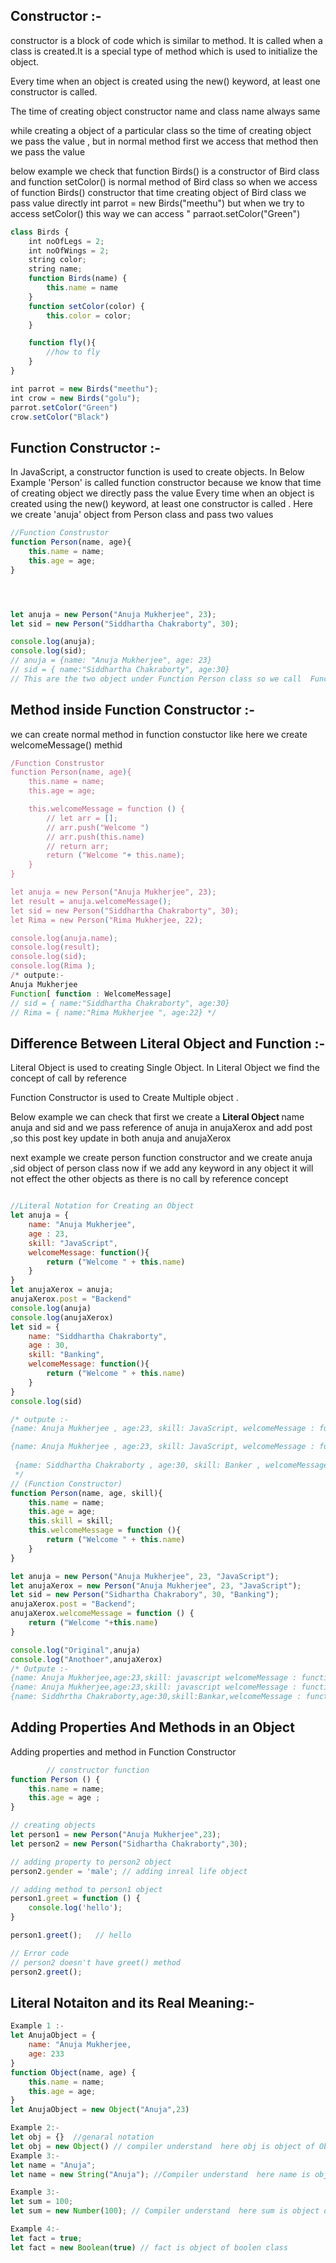 ## Constructor :- 
constructor is a block of code which is similar to method. It is called when a class is created.It is a special type of method which is used to initialize the object.

Every time when an  object is created using the new() keyword, at least one constructor is called.
 <p>The time of creating object constructor name and class name always same
 <p> while creating a object of a particular class so the time of creating object we pass the value , but in normal method  first we access that method then we pass the value 
 <p> below example we check that function Birds() is a constructor of Bird class and function setColor() is normal method of Bird class  so when we access of function Birds() constructor that time creating object of Bird class we pass value directly int parrot = new Birds("meethu")  but when we try to access  setColor() this way we can access " parraot.setColor("Green")

~~~JavaScript
class Birds {
    int noOfLegs = 2;
    int noOfWings = 2;
    string color;
    string name;
    function Birds(name) {
        this.name = name
    }
    function setColor(color) {
        this.color = color;
    }

    function fly(){
        //how to fly
    }
}

int parrot = new Birds("meethu");
int crow = new Birds("golu");
parrot.setColor("Green")
crow.setColor("Black")
~~~
## Function Constructor :-
In JavaScript, a constructor function is used to create objects. In Below Example 'Person' is called function constructor because  we know that time of creating object  we directly pass the value Every time when an  object is created using the new() keyword, at least one constructor is called . Here we create 'anuja' object  from Person class and pass two values 

```JavaScript
//Function Construstor
function Person(name, age){
    this.name = name;
    this.age = age;
}




let anuja = new Person("Anuja Mukherjee", 23);
let sid = new Person("Siddhartha Chakraborty", 30);

console.log(anuja);
console.log(sid);
// anuja = {name: "Anuja Mukherjee", age: 23} 
// sid = { name:"Siddhartha Chakraborty", age:30}
// This are the two object under Function Person class so we call  Function Person as function constructor 
```

## Method inside Function Constructor :-
we can create  normal method in  function constuctor like here we create welcomeMessage() methid 
```JavaScript
/Function Construstor
function Person(name, age){
    this.name = name;
    this.age = age;

    this.welcomeMessage = function () {
        // let arr = [];
        // arr.push("Welcome ")
        // arr.push(this.name)
        // return arr;
        return ("Welcome "+ this.name);
    }
}

let anuja = new Person("Anuja Mukherjee", 23);
let result = anuja.welcomeMessage();
let sid = new Person("Siddhartha Chakraborty", 30);
let Rima = new Person("Rima Mukherjee, 22);

console.log(anuja.name);
console.log(result);
console.log(sid);
console.log(Rima );
/* outpute:- 
Anuja Mukherjee 
Function[ function : WelcomeMessage]
// sid = { name:"Siddhartha Chakraborty", age:30}
// Rima = { name:"Rima Mukherjee ", age:22} */

```
## Difference Between Literal Object  and Function :- 
Literal Object  is used to creating Single Object. In Literal Object we find the concept of call by reference 

Function Constructor is used to Create Multiple object . 

Below example we can check that first we create a <B> Literal Object </B> name anuja and sid and we pass reference of anuja in anujaXerox and add post ,so this post key update in both anuja and anujaXerox

next example we create  person function constructor and we create anuja ,sid object of person class now if we add any keyword in any object it will not effect the other objects as there is no call by reference concept 
```JavaScript

//Literal Notation for Creating an Object 
let anuja = {
    name: "Anuja Mukherjee",
    age : 23,
    skill: "JavaScript",
    welcomeMessage: function(){
        return ("Welcome " + this.name)
    }
}
let anujaXerox = anuja;
anujaXerox.post = "Backend"
console.log(anuja)
console.log(anujaXerox)
let sid = {
    name: "Siddhartha Chakraborty",
    age : 30,
    skill: "Banking",
    welcomeMessage: function(){
        return ("Welcome " + this.name)
    }
}
console.log(sid)

/* outpute :-
{name: Anuja Mukherjee , age:23, skill: JavaScript, welcomeMessage : function[function: welcomeMessage],post: Backend}

{name: Anuja Mukherjee , age:23, skill: JavaScript, welcomeMessage : function[function: welcomeMessage],post: Backend}
 
 {name: Siddhartha Chakraborty , age:30, skill: Banker , welcomeMessage : function[function: welcomeMessage]}
 */
// (Function Constructor)
function Person(name, age, skill){
    this.name = name;
    this.age = age;
    this.skill = skill;
    this.welcomeMessage = function (){
        return ("Welcome " + this.name)
    }
}

let anuja = new Person("Anuja Mukherjee", 23, "JavaScript");
let anujaXerox = new Person("Anuja Mukherjee", 23, "JavaScript");
let sid = new Person("Sidhartha Chakrabory", 30, "Banking");
anujaXerox.post = "Backend";
anujaXerox.welcomeMessage = function () {
    return ("Welcome "+this.name)
}

console.log("Original",anuja)
console.log("Anothoer",anujaXerox) 
/* Outpute :-
{name: Anuja Mukherjee,age:23,skill: javascript welcomeMessage : function[function: welcomeMessage] }
{name: Anuja Mukherjee,age:23,skill: javascript welcomeMessage : function[function: welcomeMessage], post: Backend }
{name: Siddhrtha Chakraborty,age:30,skill:Bankar,welcomeMessage : function[function: welcomeMessage] } */
```
## Adding Properties And Methods in an Object
Adding properties and method in Function Constructor 
```JavaScript 
        // constructor function
function Person () {
    this.name = name;
    this.age = age ;
}

// creating objects
let person1 = new Person("Anuja Mukherjee",23);
let person2 = new Person("Sidhartha Chakraborty",30);

// adding property to person2 object
person2.gender = 'male'; // adding inreal life object 

// adding method to person1 object
person1.greet = function () {
    console.log('hello');
}

person1.greet();   // hello

// Error code
// person2 doesn't have greet() method
person2.greet();
```
## Literal Notaiton and its Real Meaning:-
```JavaScript
Example 1 :-
let AnujaObject = {
    name: "Anuja Mukherjee,
    age: 233
}
function Object(name, age) {
    this.name = name;
    this.age = age;
}
let AnujaObject = new Object("Anuja",23) 

Example 2:-
let obj = {}  //genaral notation
let obj = new Object() // compiler understand  here obj is object of Object class
Example 3:-
let name = "Anuja";  
let name = new String("Anuja"); //Compiler understand  here name is object of String class

Example 3:-
let sum = 100; 
let sum = new Number(100); // Compiler understand  here sum is object of Number class

Example 4:-
let fact = true;
let fact = new Boolean(true) // fact is object of boolen class
```